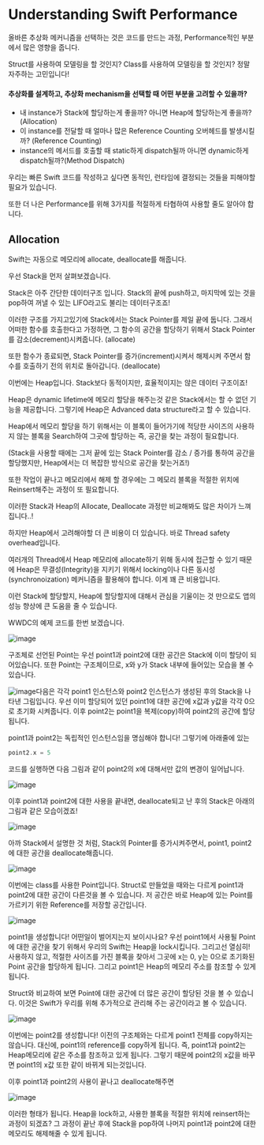 # Understanding Swift Performance

올바른 추상화 메커니즘을 선택하는 것은 코드를 만드는 과정, Performance적인 부분에서 많은 영향을 줍니다.

Struct를 사용하여 모델링을 할 것인지? Class를 사용하여 모델링을 할 것인지? 정말 자주하는 고민입니다!



#### 추상화를 설계하고, 추상화 mechanism을 선택할 때 어떤 부분을 고려할 수 있을까?

- 내 instance가 Stack에 할당하는게 좋을까? 아니면 Heap에 할당하는게 좋을까? (Allocation)
- 이 instance를 전달할 때 얼마나 많은 Reference Counting 오버헤드를 발생시킬까? (Reference Counting)
- instance의 메서드를 호출할 때 static하게 dispatch될까 아니면 dynamic하게 dispatch될까?(Method Dispatch)

우리는 빠른 Swift 코드를 작성하고 싶다면 동적인, 런타임에 결정되는 것들을 피해야할 필요가 있습니다. 

또한 더 나은 Performance를 위해 3가지를 적절하게 타협하여 사용할 줄도 알아야 합니다.



## Allocation

Swift는 자동으로 메모리에 allocate, deallocate를 해줍니다. 

우선 Stack을 먼저 살펴보겠습니다. 

Stack은 아주 간단한 데이터구조 입니다. Stack의 끝에 push하고, 마지막에 있는 것을 pop하여 꺼낼 수 있는 LIFO라고도 불리는 데이터구조죠!

이러한 구조를 가지고있기에 Stack에서는 Stack Pointer를 제일 끝에 둡니다. 그래서 어떠한 함수를 호출한다고 가정하면, 그 함수의 공간을 할당하기 위해서 Stack Pointer를 감소(decrement)시켜줍니다. (allocate)

또한 함수가 종료되면, Stack Pointer를 증가(increment)시켜서 해제시켜 주면서 함수를 호출하기 전의 위치로 돌아갑니다. (deallocate)

이번에는 Heap입니다. Stack보다 동적이지만, 효율적이지는 않은 데이터 구조이죠!

Heap은 dynamic lifetime에 메모리 할당을 해주는것 같은 Stack에서는 할 수 없던 기능을 제공합니다. 그렇기에 Heap은 Advanced data structure라고 할 수 있습니다. 

Heap에서 메모리 할당을 하기 위해서는 이 블록이 들어가기에 적당한 사이즈의 사용하지 않는 블록을 Search하여 그곳에 할당하는 즉, 공간을 찾는 과정이 필요합니다. 

(Stack을 사용할 때에는 그저 끝에 있는 Stack Pointer를 감소 / 증가를 통하여 공간을 할당했지만, Heap에서는 더 복잡한 방식으로 공간을 찾는거죠!)

또한 작업이 끝나고 메모리에서 해제 할 경우에는 그 메모리 블록을 적절한 위치에 Reinsert해주는 과정이 또 필요합니다. 

이러한 Stack과 Heap의 Allocate, Deallocate 과정만 비교해봐도 많은 차이가 느껴집니다..!

하지만 Heap에서 고려해야할 더 큰 비용이 더 있습니다. 바로 Thread safety overhead입니다.

여러개의 Thread에서 Heap 메모리에 allocate하기 위해 동시에 접근할 수 있기 때문에 Heap은 무결성(Integrity)을 지키기 위해서 locking이나 다른 동시성(synchronoization) 메커니즘을 활용해야 합니다. 이게 꽤 큰 비용입니다. 

이런 Stack에 할당할지, Heap에 할당할지에 대해서 관심을 기울이는 것 만으로도 앱의 성능 향상에 큰 도움을 줄 수 있습니다. 



WWDC의 예제 코드를 한번 보겠습니다. 

![image](https://user-images.githubusercontent.com/40102795/109605684-e4c71680-7b68-11eb-89e4-8db5c34c9121.png)

구조체로 선언된 Point는 우선 point1과 point2에 대한 공간은 Stack에 이미 할당이 되어있습니다. 또한 Point는 구조체이므로, x와 y가 Stack 내부에 들어있는 모습을 볼 수 있습니다. 

![image](https://user-images.githubusercontent.com/40102795/109605709-f14b6f00-7b68-11eb-9b3d-141506ac5e02.png)다음은 각각 point1 인스턴스와 point2 인스턴스가 생성된 후의 Stack을 나타낸 그림입니다. 우선 이미 할당되어 있던 point1에 대한 공간에 x값과 y값을 각각 0으로 초기화 시켜줍니다. 이후 point2는 point1을 복제(copy)하여 point2의 공간에 할당됩니다. 

point1과 point2는 독립적인 인스턴스임을 명심해야 합니다! 그렇기에 아래줄에 있는 

```swift
point2.x = 5
```

코드를 실행하면 다음 그림과 같이 point2의 x에 대해서만 값의 변경이 일어납니다. 

![image](https://user-images.githubusercontent.com/40102795/109605739-fb6d6d80-7b68-11eb-8d2e-ce537acb1fee.png)

이후 point1과 point2에 대한 사용을 끝내면, deallocate되고 난 후의 Stack은 아래의 그림과 같은 모습이겠죠!

![image](https://user-images.githubusercontent.com/40102795/109605761-02947b80-7b69-11eb-9485-89997fcc2952.png)

아까 Stack에서 설명한 것 처럼, Stack의 Pointer를 증가시켜주면서, point1, point2에 대한 공간을 deallocate해줍니다. 

![image](https://user-images.githubusercontent.com/40102795/109605781-09bb8980-7b69-11eb-9f5a-7b8c37ae05d1.png)

이번에는 class를 사용한 Point입니다. Struct로 만들었을 때와는 다르게 point1과 point2에 대한 공간이 다른것을 볼 수 있습니다. 저 공간은 바로 Heap에 있는 Point를 가르키기 위한 Reference를 저장할 공간입니다. 

![image](https://user-images.githubusercontent.com/40102795/109605800-117b2e00-7b69-11eb-9702-2238b24ecbb2.png)

point1을 생성합니다! 어떤일이 벌어지는지 보이시나요? 우선 point1에서 사용될 Point에 대한 공간을 찾기 위해서 우리의 Swift는 Heap을 lock시킵니다. 그리고선 열심히! 사용하지 않고, 적절한 사이즈를 가진 블록을 찾아서 그곳에 x는 0, y는 0으로 초기화된 Point 공간을 할당하게 됩니다. 그리고 point1은 Heap의 메모리 주소를 참조할 수 있게 됩니다. 

Struct와 비교하여 보면 Point에 대한 공간에 더 많은 공간이 할당된 것을 볼 수 있습니다. 이것은 Swift가 우리를 위해 추가적으로 관리해 주는 공간이라고 볼 수 있습니다. 

![image](https://user-images.githubusercontent.com/40102795/109605816-193ad280-7b69-11eb-8c52-463de605779c.png)

이번에는 point2를 생성합니다! 이전의 구조체와는 다르게 point1 전체를 copy하지는 않습니다. 대신에, point1의 reference를 copy하게 됩니다. 즉, point1과 point2는 Heap메모리에 같은 주소를 참조하고 있게 됩니다. 그렇기 때문에 point2의 x값을 바꾸면 point1의 x값 또한 같이 바뀌게 되는것입니다. 

이후 point1과 point2의 사용이 끝나고 deallocate해주면

![image](https://user-images.githubusercontent.com/40102795/109605838-1fc94a00-7b69-11eb-8ab9-8596d6f8e598.png)

이러한 형태가 됩니다. Heap을 lock하고, 사용한 블록을 적절한 위치에 reinsert하는 과정이 되겠죠? 그 과정이 끝난 후에 Stack을 pop하여 나머지 point1과 point2에 대한 메모리도 해제해줄 수 있게 됩니다. 